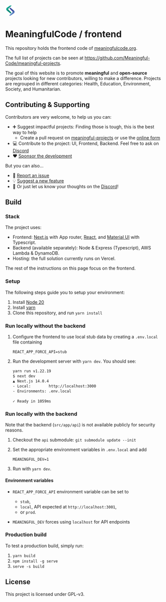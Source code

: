 ![Meaningfulcode Logo](public/favicon-32x32.png)

# MeaningfulCode / frontend

This repository holds the frontend code of [meaningfulcode.org](https://meaningfulcode.org).

The full list of projects can be seen at https://github.com/Meaningful-Code/meaningful-projects.

The goal of this website is to promote **meaningful** and **open-source** projects looking for new contributors, willing to make a difference. Projects are regrouped in different categories: Health, Education, Environment, Society, and Humanitarian.

## Contributing & Supporting

Contributors are very welcome, to help us you can:

- ➕ Suggest impactful projects: Finding those is tough, this is the best way to help
  - Create a pull request on [meaningful-projects](https://github.com/Meaningful-Code/meaningful-projects) or use the [online form](https://meaningfulcode.org/submit-project)
- 💻 Contribute to the project: UI, Frontend, Backend. Feel free to ask on [Discord](https://discord.gg/KPAm7wd7fJ)
- ❤️ [Sponsor the development](https://github.com/sponsors/pixep)

But you can also...

- 🐛 [Report an issue](https://github.com/Meaningful-Code/meaningfulcode-frontend/issues/new?assignees=&labels=bug&template=bug_report.md&title=Bug%3A+)
- 💡 [Suggest a new feature](https://github.com/Meaningful-Code/meaningfulcode-frontend/issues/new?assignees=&labels=enhancement&template=feature_request.md&title=Feature%3A+)
- 💬 Or just let us know your thoughts on the [Discord](https://discord.gg/KPAm7wd7fJ)!

## Build

### Stack

The project uses:

- Frontend: [Next.js](https://nextjs.org/) with App router, [React](https://reactjs.org/), and [Material UI](https://mui.com/material-ui/) with Typescript.
- Backend (available separately): Node & Express (Typescript), AWS Lambda & DynamoDB.
- Hosting: the full solution currently runs on Vercel.

The rest of the instructions on this page focus on the frontend.

### Setup

The following steps guide you to setup your environment:

1. Install [Node 20](https://nodejs.org/en/download/package-manager/)
1. Install [yarn](https://classic.yarnpkg.com/lang/en/docs/install)
1. Clone this repository, and run `yarn install`

### Run locally without the backend

1. Configure the frontend to use local stub data by creating a `.env.local` file containing

   ```
   REACT_APP_FORCE_API=stub
   ```

2. Run the development server with `yarn dev`. You should see:

   ```
   yarn run v1.22.19
   $ next dev
   ▲ Next.js 14.0.4
   - Local:        http://localhost:3000
   - Environments: .env.local

   ✓ Ready in 1059ms
   ```

### Run locally with the backend

Note that the backend (`src/app/api`) is not available publicly for security reasons.

1. Checkout the `api` submodule: `git submodule update --init`

2. Set the appropriate environment variables in `.env.local` and add

   ```
   MEANINGFUL_DEV=1
   ```

3. Run with `yarn dev`.

#### Environment variables

- `REACT_APP_FORCE_API` environment variable can be set to

  - `stub`,
  - `local`, API expected at `http://localhost:3001`,
  - or `prod`.

- `MEANINGFUL_DEV` forces using `localhost` for API endpoints

### Production build

To test a production build, simply run:

1. `yarn build`
1. `npm install -g serve`
1. `serve -s build`

## License

This project is licensed under GPL-v3.
